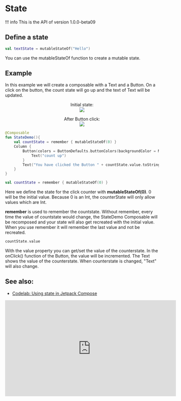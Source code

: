 # State
!!! info
    This is the API of version 1.0.0-beta09

## Define a state
```kotlin
val textState = mutableStateOf("Hello")
```

You can use the mutableStateOf function to create a mutable state.


## Example
In this example we will create a composable with a Text and a Button. On a click on the button, the count state will go up and the text of Text will be updated.

<p align="center">
Initial state:<br>
  <img src ="{{ site.images }}/general/state/state1.png"  />
</p>

<p align="center">
After Button click:<br>
  <img src ="{{ site.images }}/general/state/state2.png"  />
</p>



```kotlin
@Composable
fun StateDemo(){
    val countState = remember { mutableStateOf(0) }
    Column {
        Button(colors = ButtonDefaults.buttonColors(backgroundColor = MaterialTheme.colors.secondary), onClick = { countState.value++ }) {
            Text("count up")
        }
        Text("You have clicked the Button " + countState.value.toString() + " times")
    }
}

```

```kotlin
val countState = remember { mutableStateOf(0) }
```

Here we define the state for the click counter with **mutableStateOf(0)**. 0 will be the initial value. Because 0 is an Int, the counterState will only allow values which are Int.

**remember** is used to remember the countstate. Without remember, every time the value of countstate would change, the StateDemo Composable will be recomposed and your state will also
get recreated with the initial value. When you use remember it will remember the last value and not be recreated.

```kotlin
countState.value
```
With the value property you can get/set the value of the counterstate. In the onClick() function of the Button, the value will be incremented. The Text shows the value of the counterstate. When counterstate is changed, 
"Text" will also change.


## See also:
* [Codelab: Using state in Jetpack Compose](https://developer.android.com/codelabs/jetpack-compose-state#0)
<iframe width="560" height="315" src="https://www.youtube-nocookie.com/embed/mymWGMy9pYI" title="YouTube video player" frameborder="0" allow="accelerometer; autoplay; clipboard-write; encrypted-media; gyroscope; picture-in-picture" allowfullscreen></iframe>
